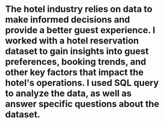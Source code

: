 # The hotel industry relies on data to make informed decisions and provide a better guest experience. I worked with a hotel reservation dataset to gain insights into guest preferences, booking trends, and other key factors that impact the hotel's operations. I used SQL query to analyze the data, as well as answer specific questions about the dataset.
